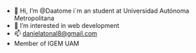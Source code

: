 - 👋 Hi, I’m @Daatome i´m an student at Universidad Autónoma Metropolitana 
- 👀 I’m interested in web development 
- 📫 danielatonal8@gmail.com 
-  Member of IGEM UAM

<!---
Daatome/Daatome is a ✨ special ✨ repository because its `README.md` (this file) appears on your GitHub profile.
You can click the Preview link to take a look at your changes.
--->
